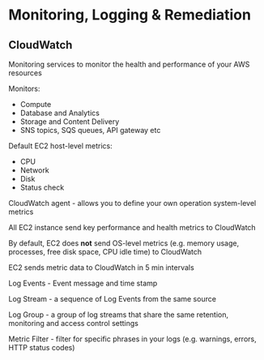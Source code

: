 # Monitoring, Logging & Remediation

## CloudWatch
Monitoring services to monitor the health and performance of your AWS resources

Monitors:
* Compute
* Database and Analytics
* Storage and Content Delivery
* SNS topics, SQS queues, API gateway etc

Default EC2 host-level metrics:

* CPU
* Network
* Disk
* Status check

CloudWatch agent - allows you to define your own operation system-level metrics

All EC2 instance send key performance and health metrics to CloudWatch

By default, EC2 does **not** send OS-level metrics (e.g. memory usage, processes, free disk space, CPU idle time) to CloudWatch

EC2 sends metric data to CloudWatch in 5 min intervals

Log Events - Event message and time stamp

Log Stream - a sequence of Log Events from the same source

Log Group - a group of log streams that share the same retention, monitoring and access control settings

Metric Filter - filter for specific phrases in your logs (e.g. warnings, errors, HTTP status codes)
